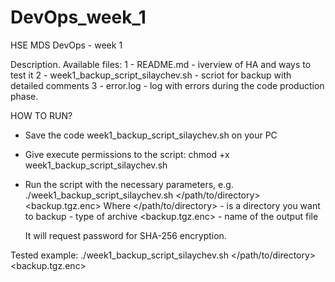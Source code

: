 # DevOps_week_1
HSE MDS DevOps - week 1

Description.
Available files:
1 - README.md - iverview of HA and ways to test it
2 - week1_backup_script_silaychev.sh - scriot for backup with detailed comments
3 - error.log - log with errors during the code production phase.

HOW TO RUN?
- Save the code week1_backup_script_silaychev.sh on your PC
- Give execute permissions to the script:
  chmod +x week1_backup_script_silaychev.sh
- Run the script with the necessary parameters, e.g.
  ./week1_backup_script_silaychev.sh </path/to/directory> <gzip> <backup.tgz.enc>
  Where
    </path/to/directory> - is a directory you want to backup
    <gzip> - type of archive
    <backup.tgz.enc> - name of the output file

  It will request password for SHA-256 encryption.

Tested example:
  ./week1_backup_script_silaychev.sh </path/to/directory> <gzip> <backup.tgz.enc>
